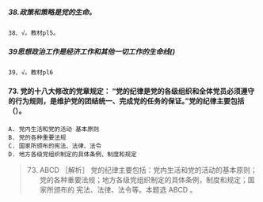 ##### 38.政策和策略是党的生命。
    38、√。教材pl5。

##### 39思想政治工作是经济工作和其他一切工作的生命线()
    39、√。教材pl6
    
#### 73. 党的十八大修改的党章规定： “党的纪律是党的各级组织和全体党员必须遵守的行为规则，是维护党的团结统一、完成党的任务的保证。”党的纪律主要包括（）。
    A. 党内生活和党的活动 基本原则
    B. 党的各种重要法规
    C. 国家所颁布的宪法、法律、法令
    D. 地方各级党组织制定的具体条例、制度和规定
>   73. ABCD ［解析］ 党的纪律主要包括：党内生活和党的活动的基本原则；
    党的各种重要法规；地方各级党组织制定的具体条例，制度和规定；国家所颁布的
    宪法、法律、法令等。本题选 ABCD 。





































    